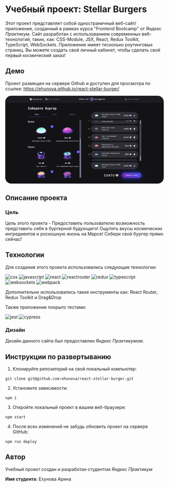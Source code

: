 # Учебный проект: Stellar Burgers
Этот проект представляет собой одностраничный веб-сайт/приложение,
созданный в рамках курса "Frontend Bootcamp" от _Яндекс Практикум_.
Сайт разработан с использованием современных веб-технологий,
таких, как: CSS-Module, JSX, React, Redux Toolkit, TypeScript, WebSockets.
Приложение имеет тесколько роутинговых страниц.
Вы можете создать свой личный кабинет, чтобы сделать свой первый космический заказ!

## Демо
Проект размещен на сервере Github и доступен для просмотра по ссылке: https://ehunova.github.io/react-stellar-burger/

![Главная страница проекта](/screen-page.png)

## Описание проекта
### Цель
Цель этого проекта - Предоставить пользователю возможность представить себя в бургерной будующего!
Ощутить вкусы космических ингредиентов и роскошную жизнь на Марсе! Собери свой бургер прямо сейчас!

## Технологии
Для создания этого проекта использовались следующие технологии:

<img src="https://raw.githubusercontent.com/danielcranney/readme-generator/main/public/icons/skills/css3-colored.svg" alt='css' height='40'/>
<img src="https://cdn.jsdelivr.net/gh/devicons/devicon@latest/icons/javascript/javascript-original.svg" alt='javascript' height='40'/>
<img src="https://raw.githubusercontent.com/danielcranney/readme-generator/main/public/icons/skills/react-colored.svg" alt='react' height='40'/>
<img src="https://reactrouter.com/_brand/react-router-stacked-color-inverted.png" alt='reactrouter' height='40'/>
<img src="https://raw.githubusercontent.com/danielcranney/readme-generator/main/public/icons/skills/redux-colored.svg" alt="redux" height="40"/>
<img src="https://raw.githubusercontent.com/danielcranney/readme-generator/main/public/icons/skills/typescript-colored.svg" alt="typescript" height="40"/>
<img src="https://i0.wp.com/codeitworld.com/wp-content/uploads/2017/12/websoket.png?resize=360%2C270&ssl=1&is-pending-load=1" alt="websockets" height="40" />
<img src="https://raw.githubusercontent.com/danielcranney/readme-generator/main/public/icons/skills/webpack-colored.svg" alt="webpack" height="40"/>

Дополнительно использовались такие инструменты как:
React Router, Redux Toolkit и Drag&Drop

Также приложение покрыто тестами:

<img src="https://cdn.jsdelivr.net/gh/devicons/devicon@latest/icons/jest/jest-plain.svg" alt="jest" height="40"/>
<img src="https://cdn.jsdelivr.net/gh/devicons/devicon@latest/icons/cypressio/cypressio-plain.svg" alt="cypress" height="40"/>

### Дизайн
Дизайн данного сайта был предоставлен _Яндекс Практикумом_.

## Инструкции по развертыванию
1. Клонируйте репозиторий на свой локальный компьютер:
  ```
  git clone git@github.com:ehunova/react-stellar-burger.git
  ```
2. Установите зависимости:
  ```
  npm i
  ```
3. Откройте локальный проект в вашем веб-браузере:
  ```
  npm start
  ```
4. После всех изменений не забудь обновить проект на сервере GitHub:
  ```
  npm run deploy
  ```

## Автор

Учебный проект создан и разработан студентом _Яндекс Практикум_

**Имя студента:** Ехунова Арина
